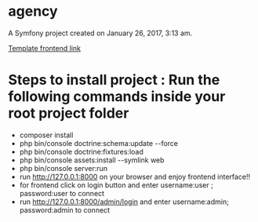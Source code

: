 agency
======

A Symfony project created on January 26, 2017, 3:13 am.<br/>

[Template frontend link](http://templates.theemon.com/?theme=letsdrive-html)

Steps to install project : Run the following commands inside your root project folder 
====================================================================================

- composer install 
- php bin/console doctrine:schema:update --force
- php bin/console doctrine:fixtures:load
- php bin/console assets:install --symlink web
- php bin/console server:run 
- run http://127.0.0.1:8000 on your browser and enjoy frontend interface!!
- for frontend click on login button and enter username:user ; password:user to connect
- run http://127.0.0.1:8000/admin/login and enter username:admin; password:admin to connect